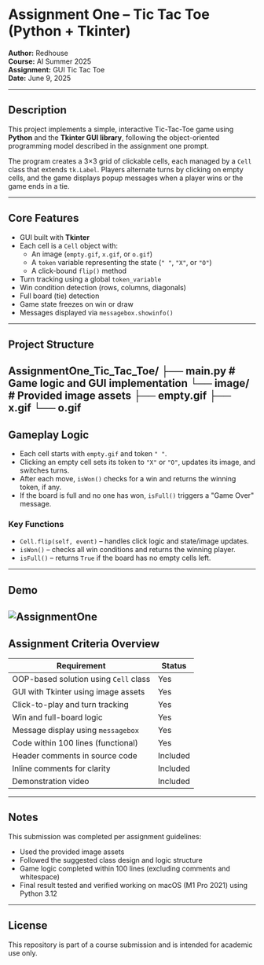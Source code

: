 # Assignment One – Tic Tac Toe (Python + Tkinter)

**Author:** Redhouse  
**Course:** AI Summer 2025  
**Assignment:** GUI Tic Tac Toe  
**Date:** June 9, 2025

---

## Description

This project implements a simple, interactive Tic-Tac-Toe game using **Python** and the **Tkinter GUI library**, following the object-oriented programming model described in the assignment one prompt.

The program creates a 3×3 grid of clickable cells, each managed by a `Cell` class that extends `tk.Label`. Players alternate turns by clicking on empty cells, and the game displays popup messages when a player wins or the game ends in a tie.

---

## Core Features

- GUI built with **Tkinter**
- Each cell is a `Cell` object with:
  - An image (`empty.gif`, `x.gif`, or `o.gif`)
  - A `token` variable representing the state (`" "`, `"X"`, or `"O"`)
  - A click-bound `flip()` method
- Turn tracking using a global `token_variable`
- Win condition detection (rows, columns, diagonals)
- Full board (tie) detection
- Game state freezes on win or draw
- Messages displayed via `messagebox.showinfo()`

---

## Project Structure
AssignmentOne_Tic_Tac_Toe/
├── main.py              # Game logic and GUI implementation
└── image/               # Provided image assets
  ├── empty.gif
  ├── x.gif
  └── o.gif
---

## Gameplay Logic

- Each cell starts with `empty.gif` and token `" "`.
- Clicking an empty cell sets its token to `"X"` or `"O"`, updates its image, and switches turns.
- After each move, `isWon()` checks for a win and returns the winning token, if any.
- If the board is full and no one has won, `isFull()` triggers a "Game Over" message.

### Key Functions

- `Cell.flip(self, event)` – handles click logic and state/image updates.
- `isWon()` – checks all win conditions and returns the winning player.
- `isFull()` – returns `True` if the board has no empty cells left.

---

## Demo
![AssignmentOne](https://github.com/user-attachments/assets/ed2fc975-ce97-467e-a4c1-aa79fb2f38e5)
---

## Assignment Criteria Overview

| Requirement               | Status |
|---------------------------|--------|
| OOP-based solution using `Cell` class | Yes |
| GUI with Tkinter using image assets  | Yes |
| Click-to-play and turn tracking      | Yes |
| Win and full-board logic             | Yes |
| Message display using `messagebox`   | Yes |
| Code within 100 lines (functional)   | Yes |
| Header comments in source code       | Included |
| Inline comments for clarity          | Included |
| Demonstration video                  | Included |

---

## Notes

This submission was completed per assignment guidelines:
- Used the provided image assets
- Followed the suggested class design and logic structure
- Game logic completed within 100 lines (excluding comments and whitespace)
- Final result tested and verified working on macOS (M1 Pro 2021) using Python 3.12

---

## License

This repository is part of a course submission and is intended for academic use only.


